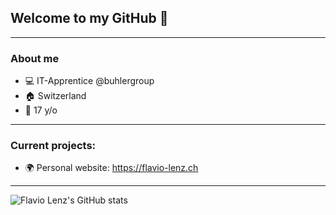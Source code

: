 ## Welcome to my GitHub 👋

---
### About me

  - 💻 IT-Apprentice @buhlergroup
  - 🏠 Switzerland
  - 🎂 17 y/o

---
### Current projects:

  - 🌍 Personal website: https://flavio-lenz.ch

---

![Flavio Lenz's GitHub stats](https://github-readme-stats.vercel.app/api?username=flavio-lenz&theme=blue-green&count_private=false&include_all_commits=true&show_icons=true&hide=prs,issues)
<br>
<!-- ![Top Langs](https://github-readme-stats.vercel.app/api/top-langs/?username=flavio-lenz&theme=blue-green&layout=compact) -->

